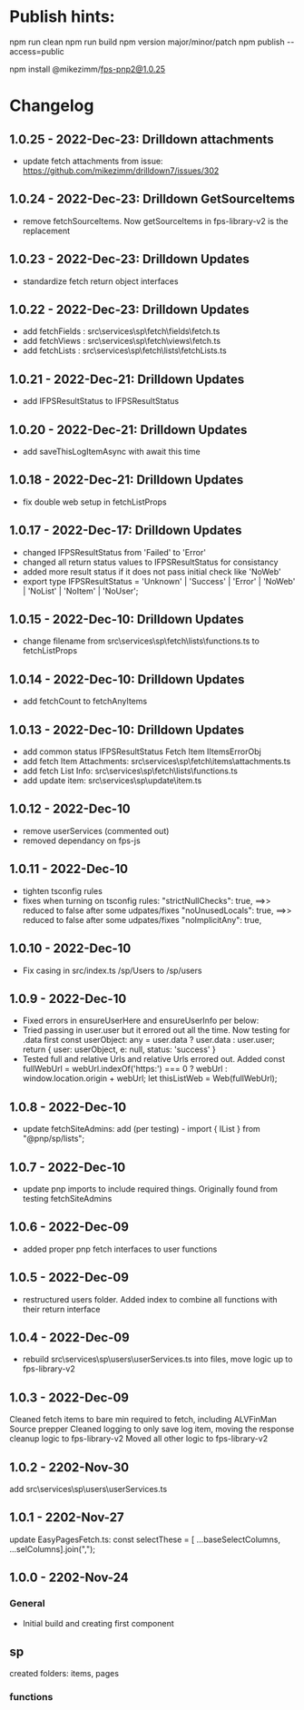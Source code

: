 # Publish hints:

npm run clean
npm run build
npm version major/minor/patch
npm publish --access=public

npm install @mikezimm/fps-pnp2@1.0.25

# Changelog

## 1.0.25 - 2022-Dec-23:  Drilldown attachments
- update fetch attachments from issue:  https://github.com/mikezimm/drilldown7/issues/302

## 1.0.24 - 2022-Dec-23:  Drilldown GetSourceItems
- remove fetchSourceItems.  Now getSourceItems in fps-library-v2 is the replacement

## 1.0.23 - 2022-Dec-23:  Drilldown Updates
- standardize fetch return object interfaces

## 1.0.22 - 2022-Dec-23:  Drilldown Updates
- add fetchFields : src\services\sp\fetch\fields\fetch.ts
- add fetchViews  :  src\services\sp\fetch\views\fetch.ts
- add fetchLists  : src\services\sp\fetch\lists\fetchLists.ts

## 1.0.21 - 2022-Dec-21:  Drilldown Updates
- add IFPSResultStatus to IFPSResultStatus

## 1.0.20 - 2022-Dec-21:  Drilldown Updates
- add saveThisLogItemAsync with await this time

## 1.0.18 - 2022-Dec-21:  Drilldown Updates
- fix double web setup in fetchListProps

## 1.0.17 - 2022-Dec-17:  Drilldown Updates
- changed IFPSResultStatus from 'Failed' to 'Error'
- changed all return status values to IFPSResultStatus for consistancy
- added more result status if it does not pass initial check like 'NoWeb'
- export type IFPSResultStatus = 'Unknown' | 'Success' | 'Error' | 'NoWeb' | 'NoList' | 'NoItem' | 'NoUser';


## 1.0.15 - 2022-Dec-10:  Drilldown Updates
- change filename from src\services\sp\fetch\lists\functions.ts to fetchListProps

## 1.0.14 - 2022-Dec-10:  Drilldown Updates
- add fetchCount to fetchAnyItems

## 1.0.13 - 2022-Dec-10:  Drilldown Updates
- add common status IFPSResultStatus Fetch Item IItemsErrorObj
- add fetch Item Attachments:  src\services\sp\fetch\items\attachments.ts
- add fetch List Info:  src\services\sp\fetch\lists\functions.ts
- add update item:  src\services\sp\update\item.ts

## 1.0.12 - 2022-Dec-10
- remove userServices (commented out)
- removed dependancy on fps-js

## 1.0.11 - 2022-Dec-10
- tighten tsconfig rules
- fixes when turning on tsconfig rules:
    "strictNullChecks": true, ==>> reduced to false after some udpates/fixes
    "noUnusedLocals": true, ==>> reduced to false after some udpates/fixes
    "noImplicitAny": true,

## 1.0.10 - 2022-Dec-10
- Fix casing in src/index.ts /sp/Users to /sp/users

## 1.0.9 - 2022-Dec-10
- Fixed errors in ensureUserHere and ensureUserInfo per below:
- Tried passing in user.user but it errored out all the time.  Now testing for .data first
    const userObject: any = user.data ? user.data : user.user;
    return { user: userObject, e: null, status: 'success' }
- Tested full and relative Urls and relative Urls errored out.  Added
    const fullWebUrl = webUrl.indexOf('https:') === 0 ? webUrl : window.location.origin + webUrl;
    let thisListWeb = Web(fullWebUrl);

## 1.0.8 - 2022-Dec-10
- update fetchSiteAdmins: add (per testing) - import { IList } from "@pnp/sp/lists";

## 1.0.7 - 2022-Dec-10
- update pnp imports to include required things.  Originally found from testing fetchSiteAdmins

## 1.0.6 - 2022-Dec-09
- added proper pnp fetch interfaces to user functions

## 1.0.5 - 2022-Dec-09
- restructured users folder.  Added index to combine all functions with their return interface

## 1.0.4 - 2022-Dec-09
- rebuild src\services\sp\users\userServices.ts into files, move logic up to fps-library-v2

## 1.0.3 - 2022-Dec-09
Cleaned fetch items to bare min required to fetch, including ALVFinMan Source prepper
Cleaned logging to only save log item, moving the response cleanup logic to fps-library-v2
Moved all other logic to fps-library-v2

## 1.0.2 - 2202-Nov-30
add src\services\sp\users\userServices.ts

## 1.0.1 - 2202-Nov-27
update EasyPagesFetch.ts: const selectThese = [ ...baseSelectColumns, ...selColumns].join(",");

## 1.0.0 - 2202-Nov-24

### General

- Initial build and creating first component

## sp

created folders:  items, pages

### functions

